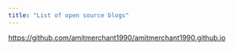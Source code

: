```yaml
---
title: "List of open source blogs"
---
```


https://github.com/amitmerchant1990/amitmerchant1990.github.io


